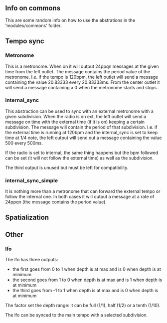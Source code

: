 ## Info on commons

This are some random info on how to use the abstrations in the 'modules/commons' folder.

## Tempo sync

### Metronome

This is a metronome. When on it will output 24ppqn messages at the given time from the left outlet. The message contains the period value of the metronome. I.e. if the tempo is 120bpm, the left outlet will send a message containing the value 20.83333
every 20.83333ms. From the center outlet it will send a message containing a 0 when the metronome starts and stops.

### internal_sync

This abstraction can be used to sync with an external metronome with a given subdivision. When the radio is on ext, the left outlet will send a message on time with the external time (if it is on) keeping a certain subdivision. The message will contain the period of that subdivision. I.e. if the external time is running at 120bpm and the internal_sync is set to keep time at 1/4 note, the left output will send out a message containing the value 500 every 500ms. 

If the radio is set to internal, the same thing happens but the bpm followed can be set (it will not follow the external time) as well as the subdivision.

The third output is unused but must be left for compatibility.

### internal_sync_simple

It is nothing more than a metronome that can forward the external tempo or follow the internal one. In both cases it will output a message at a rate of 24ppqn (the message contains the period value).

## Spatialization



## Other

### lfo

The lfo has three outputs: 
* the first goes from 0 to 1 when depth is at max and is 0 when depth is at minimum
* the second goes from 1 to 0 when depth is at max and is 1 when depth is at minimum
* the third goes from -1 to 1 when depth is at max and is 0 when depth is at minimum

The factor set the depth range: it can be full (1/1), half (1/2) or a tenth (1/10). 

The lfo can be synced to the main tempo with a selected subdivision.